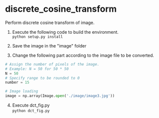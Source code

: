 # discrete_cosine_transform

Perform discrete cosine transform of image.  
1. Execute the following code to build the environment.  
```python setup.py install```  

2. Save the image in the "image" folder  

3. Change the following part according to the image file to be converted.  

```python:dct_fig.py
# Assign the number of pixels of the image.
# Example: N = 50 for 50 * 50
N = 50
# Specify range to be rounded to 0
number = 15

# Image loading
image = np.array(Image.open('./image/image3.jpg'))
```

4. Execute dct_fig.py  
```python dct_fig.py```  
